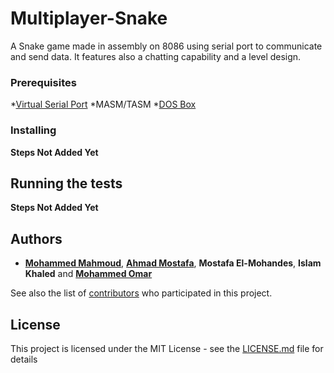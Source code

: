 # Multiplayer-Snake
A Snake game made in assembly on 8086 using serial port to communicate and send data. It features also a chatting capability and a level design.

### Prerequisites

*[Virtual Serial Port](https://www.eltima.com/products/vspdxp/)
*MASM/TASM
*[DOS Box](https://www.dosbox.com/)


### Installing

__Steps Not Added Yet__


## Running the tests

__Steps Not Added Yet__

## Authors

* **[Mohammed Mahmoud](https://github.com/Musgi)**, **[Ahmad Mostafa](https://github.com/ahmad-mostafa1000)**, **Mostafa El-Mohandes**, **Islam Khaled** and **[Mohammed Omar](https://github.com/MohammedAlsayedOmar)**

See also the list of [contributors](https://github.com/your/project/contributors) who participated in this project.

## License

This project is licensed under the MIT License - see the [LICENSE.md](LICENSE.md) file for details
